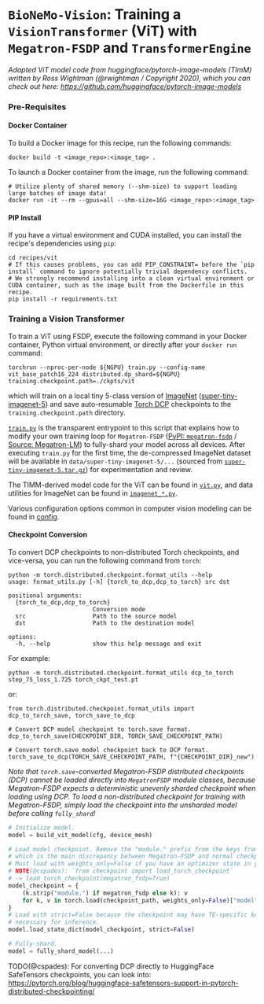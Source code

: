 # `BioNeMo-Vision`: Training a `VisionTransformer` (ViT) with `Megatron-FSDP` and `TransformerEngine`

_Adapted ViT model code from huggingface/pytorch-image-models (TImM) written by Ross Wightman (@rwightman / Copyright 2020), which you can check out here: https://github.com/huggingface/pytorch-image-models_

### Pre-Requisites

#### Docker Container

To build a Docker image for this recipe, run the following commands:

```
docker build -t <image_repo>:<image_tag> .
```

To launch a Docker container from the image, run the following command:

```
# Utilize plenty of shared memory (--shm-size) to support loading large batches of image data!
docker run -it --rm --gpus=all --shm-size=16G <image_repo>:<image_tag>
```

#### PIP Install

If you have a virtual environment and CUDA installed, you can install the recipe's dependencies using `pip`:

```
cd recipes/vit
# If this causes problems, you can add PIP_CONSTRAINT= before the `pip install` command to ignore potentially trivial dependency conflicts.
# We strongly recommend installing into a clean virtual environment or CUDA container, such as the image built from the Dockerfile in this recipe.
pip install -r requirements.txt
```

### Training a Vision Transformer

To train a ViT using FSDP, execute the following command in your Docker container, Python virtual environment, or directly after your `docker run` command:

```
torchrun --nproc-per-node ${NGPU} train.py --config-name vit_base_patch16_224 distributed.dp_shard=${NGPU} training.checkpoint.path=./ckpts/vit
```

which will train on a local tiny 5-class version of [ImageNet](https://image-net.org/) ([super-tiny-imagenet-5](./data/super-tiny-imagenet-5/)) and save auto-resumable [Torch DCP](https://docs.pytorch.org/docs/stable/distributed.checkpoint.html) checkpoints to the `training.checkpoint.path` directory.

[`train.py`](train.py) is the transparent entrypoint to this script that explains how to modify your own training loop for `Megatron-FSDP` ([PyPI: `megatron-fsdp`](https://pypi.org/project/megatron-fsdp/) / [Source: Megatron-LM](https://github.com/NVIDIA/Megatron-LM/tree/main/megatron/core/distributed/fsdp/src)) to fully-shard your model across all devices. After executing `train.py` for the first time, the de-compressed ImageNet dataset will be available in `data/super-tiny-imagenet-5/...` (sourced from [`super-tiny-imagenet-5.tar.gz`](./data/super-tiny-imagenet-5.tar.gz)) for experimentation and review.

The TIMM-derived model code for the ViT can be found in [`vit.py`](vit.py), and data utilities for ImageNet can be found in [`imagenet_*.py`](imagenet_dataset.py).

Various configuration options common in computer vision modeling can be found in [config](./config/).

#### Checkpoint Conversion

To convert DCP checkpoints to non-distributed Torch checkpoints, and vice-versa, you can run the following command from `torch`:

```
python -m torch.distributed.checkpoint.format_utils --help
usage: format_utils.py [-h] {torch_to_dcp,dcp_to_torch} src dst

positional arguments:
  {torch_to_dcp,dcp_to_torch}
                        Conversion mode
  src                   Path to the source model
  dst                   Path to the destination model

options:
  -h, --help            show this help message and exit
```

For example:

```
python -m torch.distributed.checkpoint.format_utils dcp_to_torch step_75_loss_1.725 torch_ckpt_test.pt
```

or:

```
from torch.distributed.checkpoint.format_utils import dcp_to_torch_save, torch_save_to_dcp

# Convert DCP model checkpoint to torch.save format.
dcp_to_torch_save(CHECKPOINT_DIR, TORCH_SAVE_CHECKPOINT_PATH)

# Convert torch.save model checkpoint back to DCP format.
torch_save_to_dcp(TORCH_SAVE_CHECKPOINT_PATH, f"{CHECKPOINT_DIR}_new")
```

_Note that `torch.save`-converted Megatron-FSDP distributed checkpoints (DCP) cannot be loaded directly into `MegatronFSDP` module classes, because Megatron-FSDP expects a deterministic unevenly sharded checkpoint when loading using DCP. To load a non-distributed checkpoint for training with Megatron-FSDP, simply load the checkpoint into the unsharded model before calling `fully_shard`!_

```python
# Initialize model.
model = build_vit_model(cfg, device_mesh)

# Load model checkpoint. Remove the "module." prefix from the keys from Megatron-FSDP,
# which is the main discrepancy between Megatron-FSDP and normal checkpoints.
# Must load with weights_only=False if you have an optimizer state in your checkpoint.
# NOTE(@cspades): `from checkpoint import load_torch_checkpoint`
# -> load_torch_checkpoint(megatron_fsdp=True)
model_checkpoint = {
    (k.strip("module.") if megatron_fsdp else k): v
    for k, v in torch.load(checkpoint_path, weights_only=False)["model"].items()
}
# Load with strict=False because the checkpoint may have TE-specific keys that are not
# necessary for inference.
model.load_state_dict(model_checkpoint, strict=False)

# Fully-shard.
model = fully_shard_model(...)
```

TODO(@cspades): For converting DCP directly to HuggingFace SafeTensors checkpoints, you can look into: https://pytorch.org/blog/huggingface-safetensors-support-in-pytorch-distributed-checkpointing/

